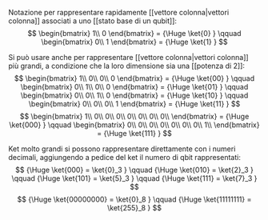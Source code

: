 Notazione per rappresentare rapidamente [[vettore colonna|vettori colonna]] associati a uno [[stato base di un qubit]]:
$$
\begin{bmatrix}
	1\\
	0
\end{bmatrix} =
{\Huge
	\ket{0}
}
\qquad
\begin{bmatrix}
	0\\
	1
\end{bmatrix} =
{\Huge
	\ket{1}
}
$$

Si può usare anche per rappresentare [[vettore colonna|vettori colonna]] più grandi, a condizione che la loro dimensione sia una [[potenza di 2]]:
$$
\begin{bmatrix}
	1\\
	0\\
	0\\
	0
\end{bmatrix} =
{\Huge
	\ket{00}
}
\qquad
\begin{bmatrix}
	0\\
	1\\
	0\\
	0
\end{bmatrix} =
{\Huge
	\ket{01}
}
\qquad
\begin{bmatrix}
	0\\
	0\\
	1\\
	0
\end{bmatrix} =
{\Huge
	\ket{10}
}
\qquad
\begin{bmatrix}
	0\\
	0\\
	0\\
	1
\end{bmatrix} =
{\Huge
	\ket{11}
}
$$
$$
\begin{bmatrix}
	1\\
	0\\
	0\\
	0\\
	0\\
	0\\
	0\\
	0\\
\end{bmatrix} =
{\Huge
	\ket{000}
}
\qquad
\begin{bmatrix}
	0\\
	0\\
	0\\
	0\\
	0\\
	0\\
	0\\
	1\\
\end{bmatrix} =
{\Huge
	\ket{111}
}
$$

Ket molto grandi si possono rappresentare direttamente con i numeri decimali, aggiungendo a pedice del ket il numero di qbit rappresentati:
$$
{\Huge
	\ket{000} = \ket{0}_3
}
\qquad
{\Huge
	\ket{010} = \ket{2}_3
}
\qquad
{\Huge
	\ket{101} = \ket{5}_3
}
\qquad
{\Huge
	\ket{111} = \ket{7}_3
}
$$
$$
{\Huge
	\ket{00000000} = \ket{0}_8
}
\qquad
{\Huge
	\ket{11111111} = \ket{255}_8
}
$$
